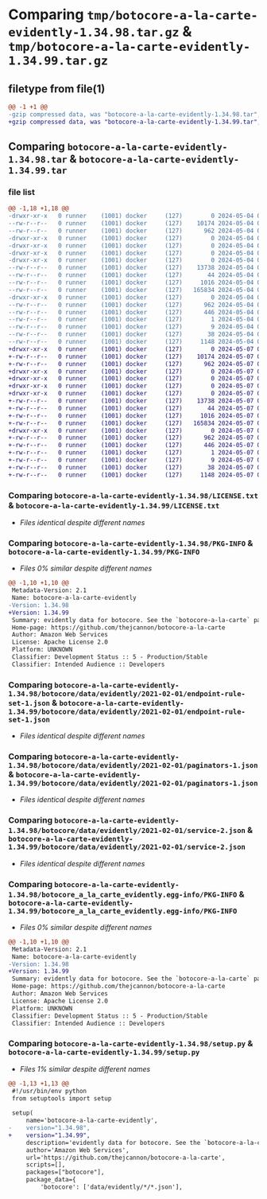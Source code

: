 # Comparing `tmp/botocore-a-la-carte-evidently-1.34.98.tar.gz` & `tmp/botocore-a-la-carte-evidently-1.34.99.tar.gz`

## filetype from file(1)

```diff
@@ -1 +1 @@
-gzip compressed data, was "botocore-a-la-carte-evidently-1.34.98.tar", last modified: Sat May  4 01:01:28 2024, max compression
+gzip compressed data, was "botocore-a-la-carte-evidently-1.34.99.tar", last modified: Tue May  7 01:02:30 2024, max compression
```

## Comparing `botocore-a-la-carte-evidently-1.34.98.tar` & `botocore-a-la-carte-evidently-1.34.99.tar`

### file list

```diff
@@ -1,18 +1,18 @@
-drwxr-xr-x   0 runner    (1001) docker     (127)        0 2024-05-04 01:01:28.874158 botocore-a-la-carte-evidently-1.34.98/
--rw-r--r--   0 runner    (1001) docker     (127)    10174 2024-05-04 01:01:28.000000 botocore-a-la-carte-evidently-1.34.98/LICENSE.txt
--rw-r--r--   0 runner    (1001) docker     (127)      962 2024-05-04 01:01:28.874158 botocore-a-la-carte-evidently-1.34.98/PKG-INFO
-drwxr-xr-x   0 runner    (1001) docker     (127)        0 2024-05-04 01:01:28.870158 botocore-a-la-carte-evidently-1.34.98/botocore/
-drwxr-xr-x   0 runner    (1001) docker     (127)        0 2024-05-04 01:01:28.870158 botocore-a-la-carte-evidently-1.34.98/botocore/data/
-drwxr-xr-x   0 runner    (1001) docker     (127)        0 2024-05-04 01:01:28.870158 botocore-a-la-carte-evidently-1.34.98/botocore/data/evidently/
-drwxr-xr-x   0 runner    (1001) docker     (127)        0 2024-05-04 01:01:28.870158 botocore-a-la-carte-evidently-1.34.98/botocore/data/evidently/2021-02-01/
--rw-r--r--   0 runner    (1001) docker     (127)    13738 2024-05-04 01:01:11.000000 botocore-a-la-carte-evidently-1.34.98/botocore/data/evidently/2021-02-01/endpoint-rule-set-1.json
--rw-r--r--   0 runner    (1001) docker     (127)       44 2024-05-04 01:01:11.000000 botocore-a-la-carte-evidently-1.34.98/botocore/data/evidently/2021-02-01/examples-1.json
--rw-r--r--   0 runner    (1001) docker     (127)     1016 2024-05-04 01:01:11.000000 botocore-a-la-carte-evidently-1.34.98/botocore/data/evidently/2021-02-01/paginators-1.json
--rw-r--r--   0 runner    (1001) docker     (127)   165834 2024-05-04 01:01:11.000000 botocore-a-la-carte-evidently-1.34.98/botocore/data/evidently/2021-02-01/service-2.json
-drwxr-xr-x   0 runner    (1001) docker     (127)        0 2024-05-04 01:01:28.870158 botocore-a-la-carte-evidently-1.34.98/botocore_a_la_carte_evidently.egg-info/
--rw-r--r--   0 runner    (1001) docker     (127)      962 2024-05-04 01:01:28.000000 botocore-a-la-carte-evidently-1.34.98/botocore_a_la_carte_evidently.egg-info/PKG-INFO
--rw-r--r--   0 runner    (1001) docker     (127)      446 2024-05-04 01:01:28.000000 botocore-a-la-carte-evidently-1.34.98/botocore_a_la_carte_evidently.egg-info/SOURCES.txt
--rw-r--r--   0 runner    (1001) docker     (127)        1 2024-05-04 01:01:28.000000 botocore-a-la-carte-evidently-1.34.98/botocore_a_la_carte_evidently.egg-info/dependency_links.txt
--rw-r--r--   0 runner    (1001) docker     (127)        9 2024-05-04 01:01:28.000000 botocore-a-la-carte-evidently-1.34.98/botocore_a_la_carte_evidently.egg-info/top_level.txt
--rw-r--r--   0 runner    (1001) docker     (127)       38 2024-05-04 01:01:28.874158 botocore-a-la-carte-evidently-1.34.98/setup.cfg
--rw-r--r--   0 runner    (1001) docker     (127)     1148 2024-05-04 01:01:28.000000 botocore-a-la-carte-evidently-1.34.98/setup.py
+drwxr-xr-x   0 runner    (1001) docker     (127)        0 2024-05-07 01:02:30.836096 botocore-a-la-carte-evidently-1.34.99/
+-rw-r--r--   0 runner    (1001) docker     (127)    10174 2024-05-07 01:02:30.000000 botocore-a-la-carte-evidently-1.34.99/LICENSE.txt
+-rw-r--r--   0 runner    (1001) docker     (127)      962 2024-05-07 01:02:30.836096 botocore-a-la-carte-evidently-1.34.99/PKG-INFO
+drwxr-xr-x   0 runner    (1001) docker     (127)        0 2024-05-07 01:02:30.836096 botocore-a-la-carte-evidently-1.34.99/botocore/
+drwxr-xr-x   0 runner    (1001) docker     (127)        0 2024-05-07 01:02:30.836096 botocore-a-la-carte-evidently-1.34.99/botocore/data/
+drwxr-xr-x   0 runner    (1001) docker     (127)        0 2024-05-07 01:02:30.836096 botocore-a-la-carte-evidently-1.34.99/botocore/data/evidently/
+drwxr-xr-x   0 runner    (1001) docker     (127)        0 2024-05-07 01:02:30.836096 botocore-a-la-carte-evidently-1.34.99/botocore/data/evidently/2021-02-01/
+-rw-r--r--   0 runner    (1001) docker     (127)    13738 2024-05-07 01:02:10.000000 botocore-a-la-carte-evidently-1.34.99/botocore/data/evidently/2021-02-01/endpoint-rule-set-1.json
+-rw-r--r--   0 runner    (1001) docker     (127)       44 2024-05-07 01:02:10.000000 botocore-a-la-carte-evidently-1.34.99/botocore/data/evidently/2021-02-01/examples-1.json
+-rw-r--r--   0 runner    (1001) docker     (127)     1016 2024-05-07 01:02:10.000000 botocore-a-la-carte-evidently-1.34.99/botocore/data/evidently/2021-02-01/paginators-1.json
+-rw-r--r--   0 runner    (1001) docker     (127)   165834 2024-05-07 01:02:10.000000 botocore-a-la-carte-evidently-1.34.99/botocore/data/evidently/2021-02-01/service-2.json
+drwxr-xr-x   0 runner    (1001) docker     (127)        0 2024-05-07 01:02:30.836096 botocore-a-la-carte-evidently-1.34.99/botocore_a_la_carte_evidently.egg-info/
+-rw-r--r--   0 runner    (1001) docker     (127)      962 2024-05-07 01:02:30.000000 botocore-a-la-carte-evidently-1.34.99/botocore_a_la_carte_evidently.egg-info/PKG-INFO
+-rw-r--r--   0 runner    (1001) docker     (127)      446 2024-05-07 01:02:30.000000 botocore-a-la-carte-evidently-1.34.99/botocore_a_la_carte_evidently.egg-info/SOURCES.txt
+-rw-r--r--   0 runner    (1001) docker     (127)        1 2024-05-07 01:02:30.000000 botocore-a-la-carte-evidently-1.34.99/botocore_a_la_carte_evidently.egg-info/dependency_links.txt
+-rw-r--r--   0 runner    (1001) docker     (127)        9 2024-05-07 01:02:30.000000 botocore-a-la-carte-evidently-1.34.99/botocore_a_la_carte_evidently.egg-info/top_level.txt
+-rw-r--r--   0 runner    (1001) docker     (127)       38 2024-05-07 01:02:30.836096 botocore-a-la-carte-evidently-1.34.99/setup.cfg
+-rw-r--r--   0 runner    (1001) docker     (127)     1148 2024-05-07 01:02:30.000000 botocore-a-la-carte-evidently-1.34.99/setup.py
```

### Comparing `botocore-a-la-carte-evidently-1.34.98/LICENSE.txt` & `botocore-a-la-carte-evidently-1.34.99/LICENSE.txt`

 * *Files identical despite different names*

### Comparing `botocore-a-la-carte-evidently-1.34.98/PKG-INFO` & `botocore-a-la-carte-evidently-1.34.99/PKG-INFO`

 * *Files 0% similar despite different names*

```diff
@@ -1,10 +1,10 @@
 Metadata-Version: 2.1
 Name: botocore-a-la-carte-evidently
-Version: 1.34.98
+Version: 1.34.99
 Summary: evidently data for botocore. See the `botocore-a-la-carte` package for more info.
 Home-page: https://github.com/thejcannon/botocore-a-la-carte
 Author: Amazon Web Services
 License: Apache License 2.0
 Platform: UNKNOWN
 Classifier: Development Status :: 5 - Production/Stable
 Classifier: Intended Audience :: Developers
```

### Comparing `botocore-a-la-carte-evidently-1.34.98/botocore/data/evidently/2021-02-01/endpoint-rule-set-1.json` & `botocore-a-la-carte-evidently-1.34.99/botocore/data/evidently/2021-02-01/endpoint-rule-set-1.json`

 * *Files identical despite different names*

### Comparing `botocore-a-la-carte-evidently-1.34.98/botocore/data/evidently/2021-02-01/paginators-1.json` & `botocore-a-la-carte-evidently-1.34.99/botocore/data/evidently/2021-02-01/paginators-1.json`

 * *Files identical despite different names*

### Comparing `botocore-a-la-carte-evidently-1.34.98/botocore/data/evidently/2021-02-01/service-2.json` & `botocore-a-la-carte-evidently-1.34.99/botocore/data/evidently/2021-02-01/service-2.json`

 * *Files identical despite different names*

### Comparing `botocore-a-la-carte-evidently-1.34.98/botocore_a_la_carte_evidently.egg-info/PKG-INFO` & `botocore-a-la-carte-evidently-1.34.99/botocore_a_la_carte_evidently.egg-info/PKG-INFO`

 * *Files 0% similar despite different names*

```diff
@@ -1,10 +1,10 @@
 Metadata-Version: 2.1
 Name: botocore-a-la-carte-evidently
-Version: 1.34.98
+Version: 1.34.99
 Summary: evidently data for botocore. See the `botocore-a-la-carte` package for more info.
 Home-page: https://github.com/thejcannon/botocore-a-la-carte
 Author: Amazon Web Services
 License: Apache License 2.0
 Platform: UNKNOWN
 Classifier: Development Status :: 5 - Production/Stable
 Classifier: Intended Audience :: Developers
```

### Comparing `botocore-a-la-carte-evidently-1.34.98/setup.py` & `botocore-a-la-carte-evidently-1.34.99/setup.py`

 * *Files 1% similar despite different names*

```diff
@@ -1,13 +1,13 @@
 #!/usr/bin/env python
 from setuptools import setup
 
 setup(
     name='botocore-a-la-carte-evidently',
-    version="1.34.98",
+    version="1.34.99",
     description='evidently data for botocore. See the `botocore-a-la-carte` package for more info.',
     author='Amazon Web Services',
     url='https://github.com/thejcannon/botocore-a-la-carte',
     scripts=[],
     packages=["botocore"],
     package_data={
         'botocore': ['data/evidently/*/*.json'],
```


